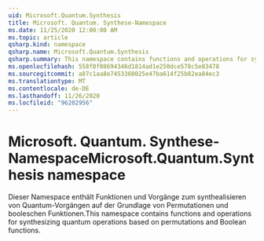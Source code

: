 ```yaml
---
uid: Microsoft.Quantum.Synthesis
title: Microsoft. Quantum. Synthese-Namespace
ms.date: 11/25/2020 12:00:00 AM
ms.topic: article
qsharp.kind: namespace
qsharp.name: Microsoft.Quantum.Synthesis
qsharp.summary: This namespace contains functions and operations for synthesizing quantum operations based on permutations and Boolean functions.
ms.openlocfilehash: 558f0f08694346d1814ad1e250dce578c5e83478
ms.sourcegitcommit: a87c1aa8e7453360025e47ba614f25b02ea84ec3
ms.translationtype: MT
ms.contentlocale: de-DE
ms.lasthandoff: 11/26/2020
ms.locfileid: "96202956"
---
```

# <a name="microsoftquantumsynthesis-namespace"></a><span data-ttu-id="6f5bf-102">Microsoft. Quantum. Synthese-Namespace</span><span class="sxs-lookup"><span data-stu-id="6f5bf-102">Microsoft.Quantum.Synthesis namespace</span></span>

<span data-ttu-id="6f5bf-103">Dieser Namespace enthält Funktionen und Vorgänge zum synthealisieren von Quantum-Vorgängen auf der Grundlage von Permutationen und booleschen Funktionen.</span><span class="sxs-lookup"><span data-stu-id="6f5bf-103">This namespace contains functions and operations for synthesizing quantum operations based on permutations and Boolean functions.</span></span>

